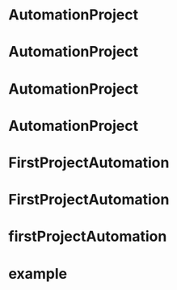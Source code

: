 # AutomationProject
# AutomationProject
# AutomationProject
# AutomationProject
# FirstProjectAutomation
# FirstProjectAutomation
# firstProjectAutomation
# example
